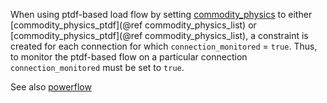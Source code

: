 When using ptdf-based load flow by setting [commodity\_physics](@ref) to either [commodity\_physics\_ptdf](@ref commodity_physics_list) or [commodity\_physics\_ptdf](@ref commodity_physics_list), a constraint is created for each connection for which `connection_monitored` = `true`. Thus, to monitor the ptdf-based flow on a particular connection `connection_monitored` must be set to `true`.

See also [powerflow](@ref)